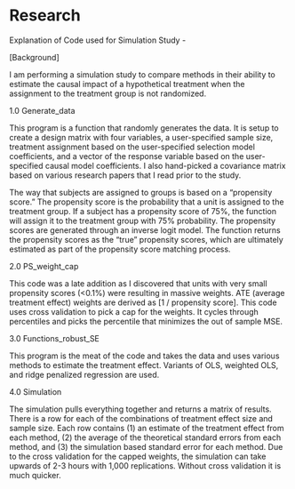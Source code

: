 # Research
Explanation of Code used for Simulation Study - 

[Background]

I am performing a simulation study to compare methods in their ability to estimate the causal impact of a hypothetical treatment when the assignment to the treatment group is not randomized. 


1.0	Generate_data

This program is a function that randomly generates the data. It is setup to create a design matrix with four variables, a user-specified sample size, treatment assignment based on the user-specified selection model coefficients, and a vector of the response variable based on the user-specified causal model coefficients. I also hand-picked a covariance matrix based on various research papers that I read prior to the study. 

The way that subjects are assigned to groups is based on a “propensity score.” The propensity score is the probability that a unit is assigned to the treatment group. If a subject has a propensity score of 75%, the function will assign it to the treatment group with 75% probability. The propensity scores are generated through an inverse logit model. The function returns the propensity scores as the “true” propensity scores, which are ultimately estimated as part of the propensity score matching process. 


2.0	PS_weight_cap

This code was a late addition as I discovered that units with very small propensity scores (<0.1%) were resulting in massive weights. ATE (average treatment effect) weights are derived as [1 / propensity score]. This code uses cross validation to pick a cap for the weights. It cycles through percentiles and picks the percentile that minimizes the out of sample MSE. 


3.0	Functions_robust_SE

This program is the meat of the code and takes the data and uses various methods to estimate the treatment effect. Variants of OLS, weighted OLS, and ridge penalized regression are used.


4.0	Simulation

The simulation pulls everything together and returns a matrix of results. There is a row for each of the combinations of treatment effect size and sample size. Each row contains (1) an estimate of the treatment effect from each method, (2) the average of the theoretical standard errors from each method, and (3) the simulation based standard error for each method. Due to the cross validation for the capped weights, the simulation can take upwards of 2-3 hours with 1,000 replications. Without cross validation it is much quicker. 

